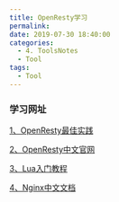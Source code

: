 ```yaml
---
title: OpenResty学习
permalink: 
date: 2019-07-30 18:40:00
categories:
  - 4. ToolsNotes
  - Tool
tags:
  - Tool
---
```


### 学习网址

[1、OpenResty最佳实践](https://moonbingbing.gitbooks.io/openresty-best-practices/content/)

[2、OpenResty中文官网](http://openresty.org/cn/)

[3、Lua入门教程](https://www.runoob.com/lua/lua-tutorial.html)

[4、Nginx中文文档](http://www.nginx.cn/doc/)